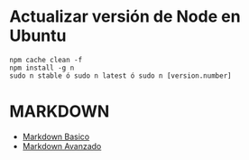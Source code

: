# Actualizar versión de Node en Ubuntu

```
npm cache clean -f
npm install -g n
sudo n stable ó sudo n latest ó sudo n [version.number]
```


# MARKDOWN
* [Markdown Basico](https://www.markdownguide.org/basic-syntax)
* [Markdown Avanzado](https://www.markdownguide.org/extended-syntax/)

